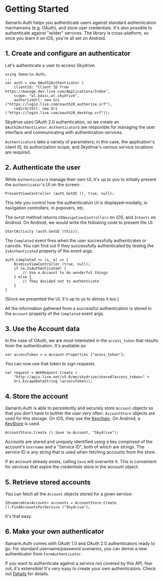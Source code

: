 # Getting Started

Xamarin.Auth helps you authenticate users against standard authentication mechanisms (e.g. OAuth), and store user credentials. It's also possible to authenticate against "wilder" services. The library is cross-platform, so once you learn it on iOS, you're all set on Android.




## 1. Create and configure an authenticator

Let's authenticate a user to access Skydrive:

    using Xamarin.Auth;
    ...
	var auth = new OAuth2Authenticator (
		clientId: "Client ID from https://manage.dev.live.com/Applications/Index",
		scope: "wl.basic,wl.skydrive",
		authorizeUrl: new Uri ("https://login.live.com/oauth20_authorize.srf"),
		redirectUrl: new Uri ("https://login.live.com/oauth20_desktop.srf"));

Skydrive uses OAuth 2.0 authentication, so we create an `OAuth2Authenticator`. `Authenticator`s are responible for managing the user interface and communicating with authentication services.

`Authenticator`s take a variety of parameters; in this case, the application's client ID, its authorization scope, and Skydrive's various service locations are required.




## 2. Authenticate the user

While `Authenticator`s manage their own UI, it's up to you to initially present the `Authenticator`'s UI on the screen:

	PresentViewController (auth.GetUI (), true, null);

This lets you control how the authentication UI is displayed–modally, in navigation controllers, in popovers, etc.

The `GetUI` method returns `UINavigationControllers` on iOS, and `Intents` on Android. On Android, we would write the following code to present the UI:

	StartActivity (auth.GetUI (this));

The `Completed` event fires when the user successfully authenticates or cancels. You can find out if they successfully authenticated by testing the `IsAuthenticated` property of the event args:

	auth.Completed += (s, e) => {
		DismissViewController (true, null);
		if (e.IsAuthenticated) {
			// Use e.Account to do wonderful things
		} else {
			// They decided not to authenticate
		}
	}

(Since we presented the UI, it's up to us to dimiss it too.)

All the information gathered from a successful authentication is stored in the `Account` property of the `Completed` event args.




## 3. Use the Account data

In the case of OAuth, we are most interested in the `access_token` that results from the authentication. It's available as:

	var accessToken = e.Account.Properties ["acess_token"];

You can now use that token to sign requests.

	var request = WebRequest.Create (
		"http://apis.live.net/v5.0/me/skydrive/shared?access_token=" +
		Uri.EscapeDataString (accessToken));




## 4. Store the account

Xamarin.Auth is able to persistently and securely store `Account` objects so that you don't have to bother the user very often. `AccountStore` objects are used for this storage. On iOS, they use the [Keychain](https://developer.apple.com/library/ios/#documentation/security/Reference/keychainservices/Reference/reference.html). On Android, a [KeyStore](http://developer.android.com/reference/java/security/KeyStore.html) is used.

	AccountStore.Create ().Save (e.Account, "Skydrive");

Accounts are stored and uniquely identified using a key comprised of the account's `Username` and a "Service ID", both of which are strings. The service ID is any string that is used when fetching accounts from the store.

If an account already exists, calling `Save` will overwrite it. This is convenient for services that expire the credentials store in the account object.




## 5. Retrieve stored accounts

You can fetch all the `Account` objects stored for a given service:

	IEnumerable<Account> accounts = AccountStore.Create ().FindAccountsForService ("Skydrive");

It's that easy.




## 6. Make your own authenticator

Xamarin.Auth comes with OAuth 1.0 and OAuth 2.0 authenticators ready to go. For standard username/password scenarios, you can derive a new authenticator from `FormAuthenticator`.

If you want to authenticate against a service not covered by this API, fear not, it's extensible! It's very easy to create your own authenticators. Check out <a href="Details.md">Details</a> for details.


